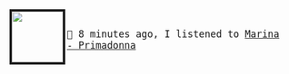 

<img border="4" align="left" width="90" height="90" src="https:&#x2F;&#x2F;lastfm.freetls.fastly.net&#x2F;i&#x2F;u&#x2F;174s&#x2F;726cd5d722886758f79eddac6c3249d8.jpg">


<big><pre>
</br>🎵  8 minutes ago, I listened to  [Marina - Primadonna](https://www.youtube.com/results?search_query=Marina+Primadonna)</br>
</pre></big>

